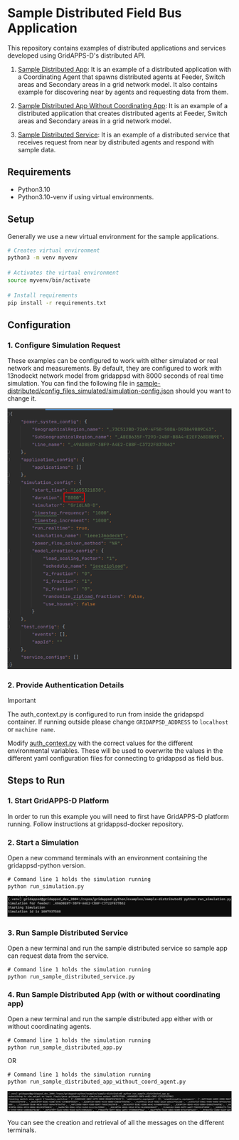 # Sample Distributed Field Bus Application

This repository contains examples of distributed applications and services developed using GridAPPS-D's distributed API.

1. [Sample Distributed App](https://github.com/GRIDAPPSD/gridappsd-sample-distributed-app/blob/after_test/run_sample_distributed_app.py):
   It is an example of a distributed application with a Coordinating Agent that spawns distributed agents at Feeder, Switch areas and
   Secondary areas in a grid network model. It also contains example for discovering near by agents and requesting data from them.

2. [Sample Distributed App Without Coordinating App](<https://github.com/GRIDAPPSD/gridappsd-sample-distributed-app/blob/after_test/run_sample_distributed_app_without_coord_agent.py>):
   It is an example of a distributed application that creates distributed agents at Feeder, Switch areas and Secondary areas in a grid network model.

3. [Sample Distributed Service](https://github.com/GRIDAPPSD/gridappsd-sample-distributed-app/blob/after_test/run_sample_distributed_service.py):
   It is an example of a distributed service that receives request from near by distributed agents and respond with sample data.

## Requirements 

- Python3.10
- Python3.10-venv if using virtual environments.

## Setup

Generally we use a new virtual environment for the sample applications.  

```bash
# Creates virtual environment
python3 -m venv myvenv

# Activates the virtual environment
source myvenv/bin/activate

# Install requirements
pip install -r requirements.txt
```

## Configuration

### 1. Configure Simulation Request

These examples can be configured to work with either simulated or real network and measurements. By default, they are configured to work with 13nodeckt
network model from gridappsd with 8000 seconds of real time simulation.  You can find the following file in
[sample-distributed/config_files_simulated/simulation-config.json](config_files_simulated/simulation-config.json) should you want to change it.

![Simulation Configuration](images/ieee-13-node-sim.png)

### 2. Provide Authentication Details

> [!IMPORTANT]
> The auth_context.py is configured to run from inside the gridapspd container.  If running outside please change `GRIDAPPSD_ADDRESS` to `localhost` or `machine name`.

Modify [auth_context.py](https://github.com/GRIDAPPSD/gridappsd-sample-distributed-app/blob/after_test/auth_context.py) with the correct values for the different environmental variables.  These will be used
to overwrite the values in the different yaml configuration files for connecting to gridappsd as field bus.

## Steps to Run

### 1. Start GridAPPS-D Platform

In order to run this example you will need to first have GridAPPS-D platform running.  Follow instructions at gridappsd-docker repository.

### 2. Start a Simulation

Open a new command terminals with an environment containing the gridappsd-python version.

```commandline
# Command line 1 holds the simulation running
python run_simulation.py
```

![Run Simulation Output](images/run-simulation-output.png)

### 3. Run Sample Distributed Service

Open a new terminal and run the sample distributed service so sample app can request data from the service.

```commandline
# Command line 1 holds the simulation running
python run_sample_distributed_service.py
```

### 4. Run Sample Distributed App (with or without coordinating app)

Open a new terminal and run the sample distributed app either with or without coordinating agents.

```commandline
# Command line 1 holds the simulation running
python run_sample_distributed_app.py
```

OR

```commandline
# Command line 1 holds the simulation running
python run_sample_distributed_app_without_coord_agent.py
```

![Run Distributed App](images/run-distributed-app.png)

You can see the creation and retrieval of all the messages on the different terminals.
